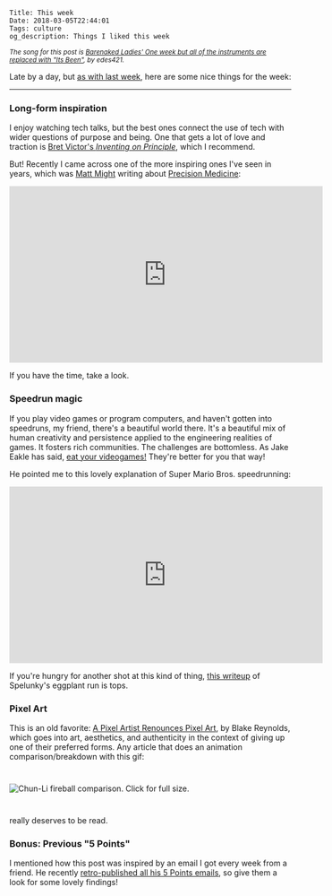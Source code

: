     Title: This week
    Date: 2018-03-05T22:44:01
    Tags: culture
    og_description: Things I liked this week

<small><em>The song for this post is <a
href="https://soundcloud.com/edes421/barenaked-ladies-one-week-but-all-of-the-instruments-are-replaced-with-its-been">Barenaked Ladies' One week but all of the instruments are replaced with "Its Been"</a>, by edes421.</em></small>

Late by a day, but [as with last week][1], here are some nice things for the
week:

---

### Long-form inspiration

I enjoy watching tech talks, but the best ones connect the use of tech with
wider questions of purpose and being. One that gets a lot of love and traction
is <a href="https://vimeo.com/36579366">Bret Victor's <em>Inventing on Principle</em></a>, which I recommend.

But! Recently I came across one of the more inspiring ones I've seen in years,
which was [Matt Might][6] writing about [Precision Medicine][3]:

<iframe width="560" height="315"
src="https://www.youtube-nocookie.com/embed/C_bGohb0HgM?rel=0&amp;start=84"
frameborder="0" allow="autoplay; encrypted-media" allowfullscreen></iframe>

If you have the time, take a look.

### Speedrun magic

If you play video games or program computers, and haven't gotten into speedruns,
my friend, there's a beautiful world there. It's a beautiful mix of human
creativity and persistence applied to the engineering realities of games. It
fosters rich communities. The challenges are bottomless. As Jake Eakle has said,
[eat your videogames!][3] They're better for you that way!

He pointed me to this lovely explanation of Super Mario Bros. speedrunning:

<iframe width="560" height="315"
src="https://www.youtube-nocookie.com/embed/_FQJEzJ_cQw?rel=0" frameborder="0"
allow="autoplay; encrypted-media" allowfullscreen></iframe>

If you're hungry for another shot at this kind of thing, [this writeup][4] of
Spelunky's eggplant run is tops.

### Pixel Art

This is an old favorite: [A Pixel Artist Renounces Pixel Art][7], by Blake
Reynolds, which goes into art, aesthetics, and authenticity in the context of
giving up one of their preferred forms. Any article that does an animation
comparison/breakdown with this gif:

<div class="caption-img-block" style="margin: 25px auto">
<img src="/img/2018/3/chun-li-comparison.gif" alt="Chun-Li fireball comparison. Click for full size." style="margin: 15px auto;" />
</div>

really deserves to be read.

### Bonus: Previous "5 Points"

I mentioned how this post was inspired by an email I got every week from a
friend. He recently [retro-published all his 5 Points emails][5], so give them a
look for some lovely findings!

   [1]: /2018/02/this-week.html
   [3]: https://medium.com/mammon-machine-zeal/eat-your-videogames-ac36624a7d0c
   [4]: https://www.polygon.com/2013/12/23/5227726/anatomy-of-a-spelunky-miracle-or-how-the-internet-finally-beat
   [5]: https://aaronloringdavis.com/blog/
   [6]: http://matt.might.net/
   [7]: www.dinofarmgames.com/a-pixel-artist-renounces-pixel-art/
